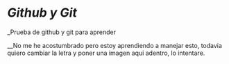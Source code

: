 # _Github y Git_
 _Prueba de github y git para aprender
 
 __No me he acostumbrado pero estoy aprendiendo a manejar esto, todavia quiero cambiar la letra y poner una  imagen aqui adentro, lo intentare.